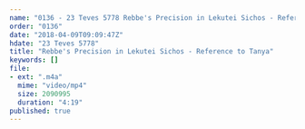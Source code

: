 ```yaml
---
name: "0136 - 23 Teves 5778 Rebbe's Precision in Lekutei Sichos - Reference to Tanya"
order: "0136"
date: "2018-04-09T09:09:47Z"
hdate: "23 Teves 5778"
title: "Rebbe's Precision in Lekutei Sichos - Reference to Tanya"
keywords: []
file:
- ext: ".m4a"
  mime: "video/mp4"
  size: 2090995
  duration: "4:19"
published: true
---
```


